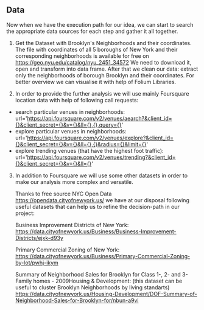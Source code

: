 ## Data

Now when we have the execution path for our idea, we can start to search the appropriate data sources for each step and gather it all together. 

1. Get the Dataset with Brooklyn's Neighborhoods and their coordinates.
   The file with coordinates of all 5 boroughs of New York and their corresponding neighborhoods is available for free on                    https://geo.nyu.edu/catalog/nyu_2451_34572
   We need to download it, open and transform into data frame.
   After that we clean our data: extract only the neighborhoods of borough Brooklyn and their coordinates. 
   For better overview we can visualise it with help of Folium Libraries.
   
  2. In order to provide the further analysis we will use mainly Foursquare location data with help of following call requests:
  - search particular venues in neighborhoods: 
      url='https://api.foursquare.com/v2/venues/aearch?&client_id={}&client_secret={}&v={}&ll={},{},query={}'
  - explore particular venues in neighborhoods: 
      url='https://api.foursquare.com/v2/venues/explore?&client_id={}&client_secret={}&v={}&ll={},{}&radius={}&limit={}'
  - explore trending venues (that have the highest foot traffic): 
    url='https://api.foursquare.com/v2/venues/trending?&client_id={}&client_secret={}&v={}&ll={}'
    
   3. In addition to Foursquare we will use some other datasets in order to make our analysis more complex and versatile.
   
      Thanks to free source NYC Open Data https://opendata.cityofnewyork.us/ we have at our disposal following useful datasets that can       help us to refine the decision-path in our project:
      
      
      Business Improvement Districts of New York:
      https://data.cityofnewyork.us/Business/Business-Improvement-Districts/ejxk-d93y
      
     
      Primary Commercial Zoning of New York:
      https://data.cityofnewyork.us/Business/Primary-Commercial-Zoning-by-lot/pwhj-ikym
      
      
      Summary of Neighborhood Sales for Brooklyn for Class 1-, 2- and 3-Family homes - 2009Housing & Development:
      (this dataset can be useful to cluster Brooklyn Neighborhoods by living standarts)
      https://data.cityofnewyork.us/Housing-Development/DOF-Summary-of-Neighborhood-Sales-for-Brooklyn-for/nbun-a9vi
   
